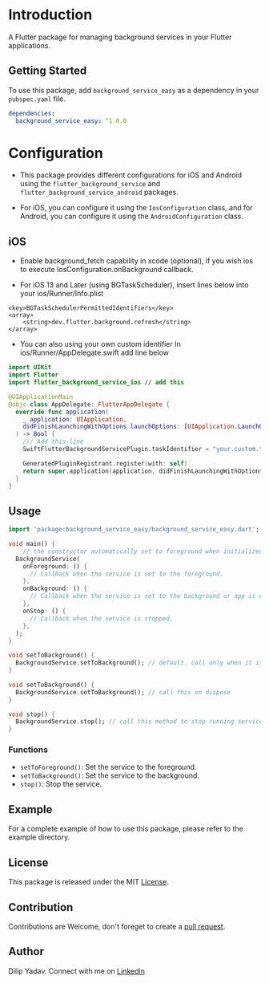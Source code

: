 # Introduction

A Flutter package for managing background services in your Flutter applications.


## Getting Started

To use this package, add `background_service_easy` as a dependency in your `pubspec.yaml` file.

```yaml
dependencies:
  background_service_easy: ^1.0.0
```


# Configuration

* This package provides different configurations for iOS and Android using the `flutter_background_service` and `flutter_background_service_android` packages.

* For iOS, you can configure it using the `IosConfiguration` class, and for Android, you can configure it using the `AndroidConfiguration` class.


## iOS

* Enable background_fetch capability in xcode (optional), if you wish ios to execute IosConfiguration.onBackground callback.

* For iOS 13 and Later (using BGTaskScheduler), insert lines below into your ios/Runner/Info.plist

```plist
<key>BGTaskSchedulerPermittedIdentifiers</key>
<array>
    <string>dev.flutter.background.refresh</string>
</array>
```

* You can also using your own custom identifier In ios/Runner/AppDelegate.swift add line below
```swift
import UIKit
import Flutter
import flutter_background_service_ios // add this

@UIApplicationMain
@objc class AppDelegate: FlutterAppDelegate {
  override func application(
    _ application: UIApplication,
    didFinishLaunchingWithOptions launchOptions: [UIApplication.LaunchOptionsKey: Any]?
  ) -> Bool {
    /// Add this line
    SwiftFlutterBackgroundServicePlugin.taskIdentifier = "your.custom.task.identifier"

    GeneratedPluginRegistrant.register(with: self)
    return super.application(application, didFinishLaunchingWithOptions: launchOptions)
  }
}
```


## Usage

```dart
import 'package:background_service_easy/background_service_easy.dart';

void main() {
    // the constructor automatically set to foreground when initialized
  BackgroundService( 
    onForeground: () {
      // Callback when the service is set to the foreground.
    },
    onBackground: () {
      // Callback when the service is set to the background or app is closed.
    },
    onStop: () {
      // Callback when the service is stopped.
    },
  );
}

void setToBackground() {
  BackgroundService.setToBackground(); // default. call only when it is set to background
}

void setToBackground() {
  BackgroundService.setToBackground(); // call this on dispose
}

void stop() {
  BackgroundService.stop(); // call this method to stop running service
}
```

### Functions
* `setToForeground()`: Set the service to the foreground.
* `setToBackground()`: Set the service to the background.
* `stop()`: Stop the service.


## Example
For a complete example of how to use this package, please refer to the example directory.

## License
This package is released under the MIT [License](LICENSE).

## Contribution
Contributions are Welcome, don't foreget to create a [pull request](https://www.github.com/mryadavdilip/background_service_easy/pulls).

## Author
Dilip Yadav. Connect with me on [Linkedin](https://www.linkedin.com/in/mryadavdilip)